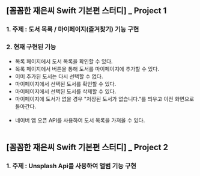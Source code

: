 ## [꼼꼼한 재은씨 Swift 기본편 스터디] _ Project 1
### 1. 주제 : 도서 목록 / 마이페이지(즐겨찾기) 기능 구현
### 2. 현재 구현된 기능
+ 목록 페이지에서 도서 목록을 확인할 수 있다.
+ 목록 페이지에서 버튼을 통해 도서를 마이페이지에 추가할 수 있다.
+ 이미 추가된 도서는 다시 선택할 수 없다.
+ 마이페이지에서 선택된 도서를 확인할 수 있다.
+ 마이페이지에서 선택된 도서를 삭제할 수 있다.
+ 마이페이지에 도서가 없을 경우 "저장된 도서가 없습니다."를 띄우고 이전 화면으로 돌아간다.<br><br>
+ 네이버 앱 오픈 API를 사용하여 도서 목록을 가져올 수 있다.
<br><br>
## [꼼꼼한 재은씨 Swift 기본편 스터디] _ Project 2
### 1. 주제 : Unsplash Api를 사용하여 앨범 기능 구현
